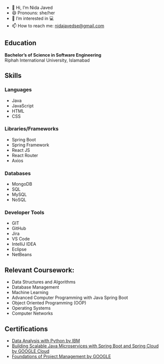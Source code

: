 - 👋 Hi, I’m Nida Javed
- 😄 Pronouns: she/her
- 👀 I’m interested in 💻
- 📫 How to reach me: nidajavedse@gmail.com

## Education
**Bachelor’s of Science in Software Engineering**  
Riphah International University, Islamabad

## Skills
### Languages
- Java
- JavaScript
- HTML
- CSS

### Libraries/Frameworks
- Spring Boot
- Spring Framework
- React JS
- React Router
- Axios

### Databases
- MongoDB
- SQL
- MySQL
- NoSQL

### Developer Tools
- GIT
- GitHub
- Jira
- VS Code
- IntelliJ IDEA
- Eclipse
- NetBeans

## Relevant Coursework: 
- Data Structures and Algorithms
- Database Management
- Machine Learning
- Advanced Computer Programming with Java Spring Boot
- Object Oriented Programming (OOP)
- Operating Systems
- Computer Networks

## Certifications
- [Data Analysis with Python by IBM](https://www.credly.com/badges/dadde500-fd61-4e68-93d1-4b6f9fd85e93/print)
- [Building Scalable Java Microservices with Spring Boot and Spring Cloud by GOOGLE Cloud](https://www.coursera.org/account/accomplishments/verify/ABCDEFG)  
- [Foundations of Project Management by GOOGLE](https://www.coursera.org/account/accomplishments/verify/HIJKLMN)

<!---
nidajavedse/nidajavedse is a ✨ special ✨ repository because its `README.md` (this file) appears on your GitHub profile.
You can click the Preview link to take a look at your changes.
--->
